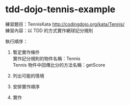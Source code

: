 # tdd-dojo-tennis-example
練習題目：TennisKata http://codingdojo.org/kata/Tennis/    
練習內容：以 TDD 的方式實作網球記分規則    

執行順序：

1. 暫定實作條件    
實作記分規則的物件名稱：Tennis    
Tennis 物件中回傳比分的方法名稱：getScore

2. 列出可能的情境

3. 安排實作順序

4. 實作
